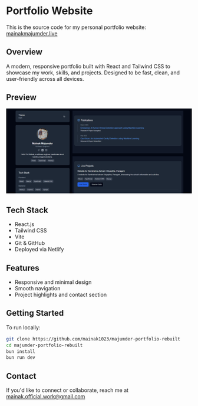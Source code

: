 # Portfolio Website

This is the source code for my personal portfolio website: [mainakmajumder.live](https://mainakmajumder.live)

## Overview

A modern, responsive portfolio built with React and Tailwind CSS to showcase my work, skills, and projects. Designed to be fast, clean, and user-friendly across all devices.

## Preview

![Website Preview](/public/preview.png)

## Tech Stack

* React.js
* Tailwind CSS
* Vite
* Git & GitHub
* Deployed via Netlify

## Features

* Responsive and minimal design
* Smooth navigation
* Project highlights and contact section

## Getting Started

To run locally:

```bash
git clone https://github.com/mainak1023/majumder-portfolio-rebuilt
cd majumder-portfolio-rebuilt
bun install
bun run dev
```

## Contact

If you'd like to connect or collaborate, reach me at [mainak.official.work@gmail.com](mailto:mainak1112@gmail.com)
